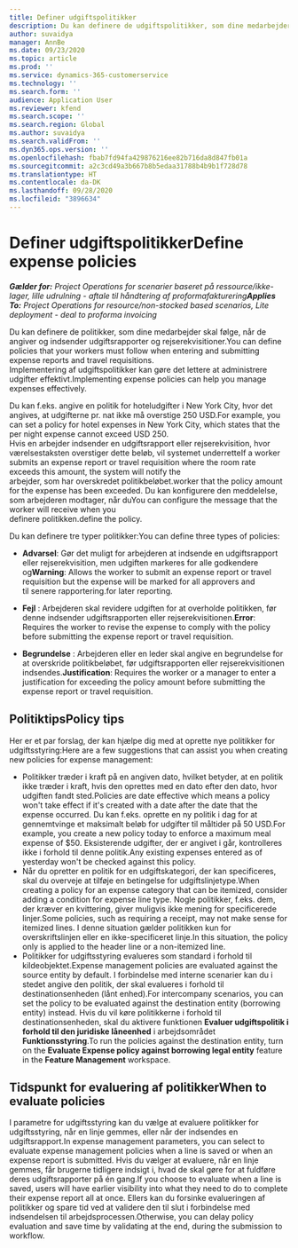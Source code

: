 ```yaml
---
title: Definer udgiftspolitikker
description: Du kan definere de udgiftspolitikker, som dine medarbejder skal følge, når de angiver og indsender udgiftsrapporter og rejserekvisitioner.
author: suvaidya
manager: AnnBe
ms.date: 09/23/2020
ms.topic: article
ms.prod: ''
ms.service: dynamics-365-customerservice
ms.technology: ''
ms.search.form: ''
audience: Application User
ms.reviewer: kfend
ms.search.scope: ''
ms.search.region: Global
ms.author: suvaidya
ms.search.validFrom: ''
ms.dyn365.ops.version: ''
ms.openlocfilehash: fbab7fd94fa429876216ee82b716da8d847fb01a
ms.sourcegitcommit: a2c3cd49a3b667b8b5edaa31788b4b9b1f728d78
ms.translationtype: HT
ms.contentlocale: da-DK
ms.lasthandoff: 09/28/2020
ms.locfileid: "3896634"
---
```

# <a name="define-expense-policies"></a><span data-ttu-id="338e1-103">Definer udgiftspolitikker</span><span class="sxs-lookup"><span data-stu-id="338e1-103">Define expense policies</span></span>

<span data-ttu-id="338e1-104">_**Gælder for:** Project Operations for scenarier baseret på ressource/ikke-lager, lille udrulning - aftale til håndtering af proformafakturering_</span><span class="sxs-lookup"><span data-stu-id="338e1-104">_**Applies To:** Project Operations for resource/non-stocked based scenarios, Lite deployment - deal to proforma invoicing_</span></span>

<span data-ttu-id="338e1-105">Du kan definere de politikker, som dine medarbejder skal følge, når de angiver og indsender udgiftsrapporter og rejserekvisitioner.</span><span class="sxs-lookup"><span data-stu-id="338e1-105">You can define policies that your workers must follow when entering and submitting expense reports and travel requisitions.</span></span>         
<span data-ttu-id="338e1-106">Implementering af udgiftspolitikker kan gøre det lettere at administrere udgifter effektivt.</span><span class="sxs-lookup"><span data-stu-id="338e1-106">Implementing expense policies can help you manage expenses effectively.</span></span>         

<span data-ttu-id="338e1-107">Du kan f.eks. angive en politik for hoteludgifter i New York City, hvor det angives, at udgifterne pr. nat ikke må overstige 250 USD.</span><span class="sxs-lookup"><span data-stu-id="338e1-107">For example, you can set a policy for hotel expenses in New York City, which states that the per night expense cannot exceed USD 250.</span></span>       
<span data-ttu-id="338e1-108">Hvis en arbejder indsender en udgiftsrapport eller rejserekvisition, hvor værelsestaksten overstiger dette beløb, vil systemet underrette</span><span class="sxs-lookup"><span data-stu-id="338e1-108">If a worker submits an expense report or travel requisition where the room rate exceeds this amount, the system will notify the</span></span>         
<span data-ttu-id="338e1-109">arbejder, som har overskredet politikbeløbet.</span><span class="sxs-lookup"><span data-stu-id="338e1-109">worker that the policy amount for the expense has been exceeded.</span></span> <span data-ttu-id="338e1-110">Du kan konfigurere den meddelelse, som arbejderen modtager, når du</span><span class="sxs-lookup"><span data-stu-id="338e1-110">You can configure the message that the worker will receive when you</span></span>        
<span data-ttu-id="338e1-111">definere politikken.</span><span class="sxs-lookup"><span data-stu-id="338e1-111">define the policy.</span></span>      
        
<span data-ttu-id="338e1-112">Du kan definere tre typer politikker:</span><span class="sxs-lookup"><span data-stu-id="338e1-112">You can define three types of policies:</span></span>         
        
- <span data-ttu-id="338e1-113">**Advarsel**: Gør det muligt for arbejderen at indsende en udgiftsrapport eller rejserekvisition, men udgiften markeres for alle godkendere og</span><span class="sxs-lookup"><span data-stu-id="338e1-113">**Warning**: Allows the worker to submit an expense report or travel requisition but the expense will be marked for all approvers and</span></span>         
  <span data-ttu-id="338e1-114">til senere rapportering.</span><span class="sxs-lookup"><span data-stu-id="338e1-114">for later reporting.</span></span>        

- <span data-ttu-id="338e1-115">**Fejl** : Arbejderen skal revidere udgiften for at overholde politikken, før denne indsender udgiftsrapporten eller rejserekvisitionen.</span><span class="sxs-lookup"><span data-stu-id="338e1-115">**Error**: Requires the worker to revise the expense to comply with the policy before submitting the expense report or travel requisition.</span></span>        
 
 - <span data-ttu-id="338e1-116">**Begrundelse** : Arbejderen eller en leder skal angive en begrundelse for at overskride politikbeløbet, før udgiftsrapporten eller rejserekvisitionen indsendes.</span><span class="sxs-lookup"><span data-stu-id="338e1-116">**Justification**: Requires the worker or a manager to enter a justification for exceeding the policy amount before submitting the expense report or travel requisition.</span></span>        

## <a name="policy-tips"></a><span data-ttu-id="338e1-117">Politiktips</span><span class="sxs-lookup"><span data-stu-id="338e1-117">Policy tips</span></span>
<span data-ttu-id="338e1-118">Her er et par forslag, der kan hjælpe dig med at oprette nye politikker for udgiftsstyring:</span><span class="sxs-lookup"><span data-stu-id="338e1-118">Here are a few suggestions that can assist you when creating new policies for expense management:</span></span> 

- <span data-ttu-id="338e1-119">Politikker træder i kraft på en angiven dato, hvilket betyder, at en politik ikke træder i kraft, hvis den oprettes med en dato efter den dato, hvor udgiften fandt sted.</span><span class="sxs-lookup"><span data-stu-id="338e1-119">Policies are date effective which means a policy won't take effect if it's created with a date after the date that the expense occurred.</span></span> <span data-ttu-id="338e1-120">Du kan f.eks. oprette en ny politik i dag for at gennemtvinge et maksimalt beløb for udgifter til måltider på 50 USD.</span><span class="sxs-lookup"><span data-stu-id="338e1-120">For example, you create a new policy today to enforce a maximum meal expense of $50.</span></span> <span data-ttu-id="338e1-121">Eksisterende udgifter, der er angivet i går, kontrolleres ikke i forhold til denne politik.</span><span class="sxs-lookup"><span data-stu-id="338e1-121">Any existing expenses entered as of yesterday won't be checked against this policy.</span></span>
- <span data-ttu-id="338e1-122">Når du opretter en politik for en udgiftskategori, der kan specificeres, skal du overveje at tilføje en betingelse for udgiftslinjetype.</span><span class="sxs-lookup"><span data-stu-id="338e1-122">When creating a policy for an expense category that can be itemized, consider adding a condition for expense line type.</span></span> <span data-ttu-id="338e1-123">Nogle politikker, f.eks. dem, der kræver en kvittering, giver muligvis ikke mening for specificerede linjer.</span><span class="sxs-lookup"><span data-stu-id="338e1-123">Some policies, such as requiring a receipt, may not make sense for itemized lines.</span></span> <span data-ttu-id="338e1-124">I denne situation gælder politikken kun for overskriftslinjen eller en ikke-specificeret linje.</span><span class="sxs-lookup"><span data-stu-id="338e1-124">In this situation, the policy only is applied to the header line or a non-itemized line.</span></span> 
- <span data-ttu-id="338e1-125">Politikker for udgiftsstyring evalueres som standard i forhold til kildeobjektet.</span><span class="sxs-lookup"><span data-stu-id="338e1-125">Expense management policies are evaluated against the source entity by default.</span></span> <span data-ttu-id="338e1-126">I forbindelse med interne scenarier kan du i stedet angive den politik, der skal evalueres i forhold til destinationsenheden (lånt enhed).</span><span class="sxs-lookup"><span data-stu-id="338e1-126">For intercompany scenarios, you can set the policy to be evaluated against the destination entity (borrowing entity) instead.</span></span> <span data-ttu-id="338e1-127">Hvis du vil køre politikkerne i forhold til destinationsenheden, skal du aktivere funktionen **Evaluer udgiftspolitik i forhold til den juridiske låneenhed** i arbejdsområdet **Funktionsstyring**.</span><span class="sxs-lookup"><span data-stu-id="338e1-127">To run the policies against the destination entity, turn on the **Evaluate Expense policy against borrowing legal entity** feature in the **Feature Management** workspace.</span></span>

## <a name="when-to-evaluate-policies"></a><span data-ttu-id="338e1-128">Tidspunkt for evaluering af politikker</span><span class="sxs-lookup"><span data-stu-id="338e1-128">When to evaluate policies</span></span>

<span data-ttu-id="338e1-129">I parametre for udgiftsstyring kan du vælge at evaluere politikker for udgiftsstyring, når en linje gemmes, eller når der indsendes en udgiftsrapport.</span><span class="sxs-lookup"><span data-stu-id="338e1-129">In expense management parameters, you can select to evaluate expense management policies when a line is saved or when an expense report is submitted.</span></span> <span data-ttu-id="338e1-130">Hvis du vælger at evaluere, når en linje gemmes, får brugerne tidligere indsigt i, hvad de skal gøre for at fuldføre deres udgiftsrapporter på én gang.</span><span class="sxs-lookup"><span data-stu-id="338e1-130">If you choose to evaluate when a line is saved, users will have earlier visibility into what they need to do to complete their expense report all at once.</span></span> <span data-ttu-id="338e1-131">Ellers kan du forsinke evalueringen af politikker og spare tid ved at validere den til slut i forbindelse med indsendelsen til arbejdsprocessen.</span><span class="sxs-lookup"><span data-stu-id="338e1-131">Otherwise, you can delay policy evaluation and save time by validating at the end, during the submission to workflow.</span></span>
